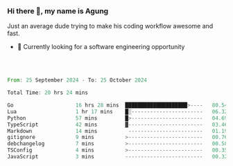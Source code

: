 ### Hi there 👋, my name is Agung
Just an average dude trying to make his coding workflow awesome and fast.

<!--
**agungfir98/agungfir98** is a ✨ _special_ ✨ repository because its `README.md` (this file) appears on your GitHub profile.
-->

- 🔭 Currently looking for a software engineering opportunity
<br/>
<br/>
<!--START_SECTION:waka-->

```rust
From: 25 September 2024 - To: 25 October 2024

Total Time: 20 hrs 24 mins

Go                    16 hrs 28 mins  ████████████████████>----   80.54 %
Lua                   1 hr 17 mins    █░-----------------------   06.32 %
Python                57 mins         █>-----------------------   04.69 %
TypeScript            42 mins         ▓------------------------   03.46 %
Markdown              14 mins          ------------------------   01.19 %
gitignore             9 mins          >------------------------   00.76 %
debchangelog          7 mins          >------------------------   00.58 %
TSConfig              4 mins          >------------------------   00.35 %
JavaScript            3 mins          -------------------------   00.32 %
```

<!--END_SECTION:waka-->
